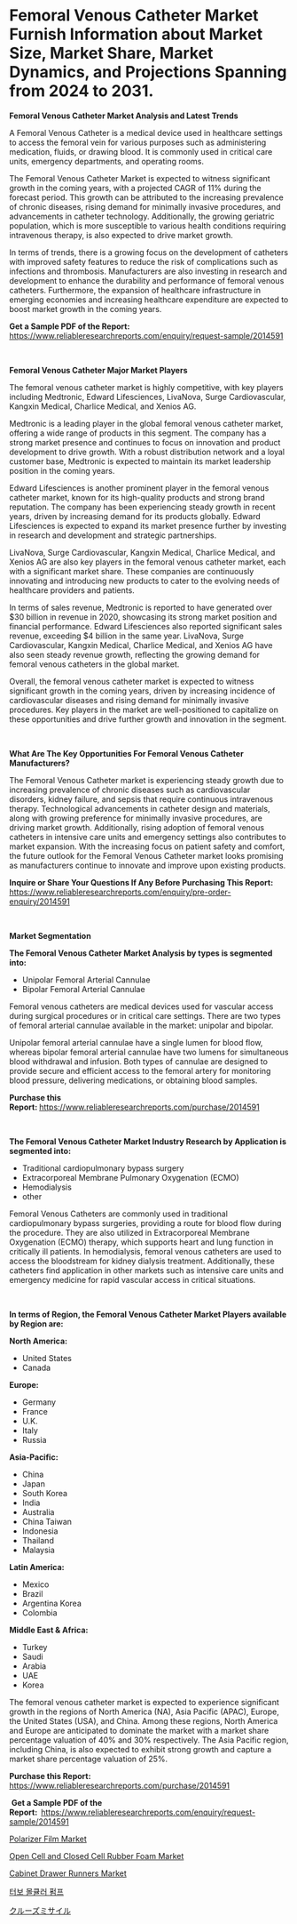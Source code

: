 <p><h1>Femoral Venous Catheter Market Furnish Information about Market Size, Market Share, Market Dynamics, and Projections Spanning from 2024 to 2031.</h1></p><p><strong>Femoral Venous Catheter Market Analysis and Latest Trends</strong></p>
<p><p>A Femoral Venous Catheter is a medical device used in healthcare settings to access the femoral vein for various purposes such as administering medication, fluids, or drawing blood. It is commonly used in critical care units, emergency departments, and operating rooms.</p><p>The Femoral Venous Catheter Market is expected to witness significant growth in the coming years, with a projected CAGR of 11% during the forecast period. This growth can be attributed to the increasing prevalence of chronic diseases, rising demand for minimally invasive procedures, and advancements in catheter technology. Additionally, the growing geriatric population, which is more susceptible to various health conditions requiring intravenous therapy, is also expected to drive market growth.</p><p>In terms of trends, there is a growing focus on the development of catheters with improved safety features to reduce the risk of complications such as infections and thrombosis. Manufacturers are also investing in research and development to enhance the durability and performance of femoral venous catheters. Furthermore, the expansion of healthcare infrastructure in emerging economies and increasing healthcare expenditure are expected to boost market growth in the coming years.</p></p>
<p><strong>Get a Sample PDF of the Report:&nbsp;</strong> <a href="https://www.reliableresearchreports.com/enquiry/request-sample/2014591">https://www.reliableresearchreports.com/enquiry/request-sample/2014591</a></p>
<p>&nbsp;</p>
<p><strong>Femoral Venous Catheter Major Market Players</strong></p>
<p><p>The femoral venous catheter market is highly competitive, with key players including Medtronic, Edward Lifesciences, LivaNova, Surge Cardiovascular, Kangxin Medical, Charlice Medical, and Xenios AG. </p><p>Medtronic is a leading player in the global femoral venous catheter market, offering a wide range of products in this segment. The company has a strong market presence and continues to focus on innovation and product development to drive growth. With a robust distribution network and a loyal customer base, Medtronic is expected to maintain its market leadership position in the coming years.</p><p>Edward Lifesciences is another prominent player in the femoral venous catheter market, known for its high-quality products and strong brand reputation. The company has been experiencing steady growth in recent years, driven by increasing demand for its products globally. Edward Lifesciences is expected to expand its market presence further by investing in research and development and strategic partnerships.</p><p>LivaNova, Surge Cardiovascular, Kangxin Medical, Charlice Medical, and Xenios AG are also key players in the femoral venous catheter market, each with a significant market share. These companies are continuously innovating and introducing new products to cater to the evolving needs of healthcare providers and patients. </p><p>In terms of sales revenue, Medtronic is reported to have generated over $30 billion in revenue in 2020, showcasing its strong market position and financial performance. Edward Lifesciences also reported significant sales revenue, exceeding $4 billion in the same year. LivaNova, Surge Cardiovascular, Kangxin Medical, Charlice Medical, and Xenios AG have also seen steady revenue growth, reflecting the growing demand for femoral venous catheters in the global market. </p><p>Overall, the femoral venous catheter market is expected to witness significant growth in the coming years, driven by increasing incidence of cardiovascular diseases and rising demand for minimally invasive procedures. Key players in the market are well-positioned to capitalize on these opportunities and drive further growth and innovation in the segment.</p></p>
<p>&nbsp;</p>
<p><strong>What Are The Key Opportunities For Femoral Venous Catheter Manufacturers?</strong></p>
<p><p>The Femoral Venous Catheter market is experiencing steady growth due to increasing prevalence of chronic diseases such as cardiovascular disorders, kidney failure, and sepsis that require continuous intravenous therapy. Technological advancements in catheter design and materials, along with growing preference for minimally invasive procedures, are driving market growth. Additionally, rising adoption of femoral venous catheters in intensive care units and emergency settings also contributes to market expansion. With the increasing focus on patient safety and comfort, the future outlook for the Femoral Venous Catheter market looks promising as manufacturers continue to innovate and improve upon existing products.</p></p>
<p><strong>Inquire or Share Your Questions If Any Before Purchasing This Report:</strong> <a href="https://www.reliableresearchreports.com/enquiry/pre-order-enquiry/2014591">https://www.reliableresearchreports.com/enquiry/pre-order-enquiry/2014591</a></p>
<p>&nbsp;</p>
<p><strong>Market Segmentation</strong></p>
<p><strong>The Femoral Venous Catheter Market Analysis by types is segmented into:</strong></p>
<p><ul><li>Unipolar Femoral Arterial Cannulae</li><li>Bipolar Femoral Arterial Cannulae</li></ul></p>
<p><p>Femoral venous catheters are medical devices used for vascular access during surgical procedures or in critical care settings. There are two types of femoral arterial cannulae available in the market: unipolar and bipolar. </p><p>Unipolar femoral arterial cannulae have a single lumen for blood flow, whereas bipolar femoral arterial cannulae have two lumens for simultaneous blood withdrawal and infusion. Both types of cannulae are designed to provide secure and efficient access to the femoral artery for monitoring blood pressure, delivering medications, or obtaining blood samples.</p></p>
<p><strong>Purchase this Report:&nbsp;</strong><a href="https://www.reliableresearchreports.com/purchase/2014591">https://www.reliableresearchreports.com/purchase/2014591</a></p>
<p>&nbsp;</p>
<p><strong>The Femoral Venous Catheter Market Industry Research by Application is segmented into:</strong></p>
<p><ul><li>Traditional cardiopulmonary bypass surgery</li><li>Extracorporeal Membrane Pulmonary Oxygenation (ECMO)</li><li>Hemodialysis</li><li>other</li></ul></p>
<p><p>Femoral Venous Catheters are commonly used in traditional cardiopulmonary bypass surgeries, providing a route for blood flow during the procedure. They are also utilized in Extracorporeal Membrane Oxygenation (ECMO) therapy, which supports heart and lung function in critically ill patients. In hemodialysis, femoral venous catheters are used to access the bloodstream for kidney dialysis treatment. Additionally, these catheters find application in other markets such as intensive care units and emergency medicine for rapid vascular access in critical situations.</p></p>
<p>&nbsp;</p>
<p><strong>In terms of Region, the Femoral Venous Catheter Market Players available by Region are:</strong></p>
<p>
    <p> <strong> North America: </strong>
        <ul>
            <li>United States</li>
            <li>Canada</li>
        </ul>
        </p> 
    <p> <strong> Europe: </strong>
        <ul>
            <li>Germany</li>
            <li>France</li>
            <li>U.K.</li>
            <li>Italy</li>
            <li>Russia</li>
        </ul>
        </p> 
    <p> <strong> Asia-Pacific: </strong>
        <ul>
            <li>China</li>
            <li>Japan</li>
            <li>South Korea</li>
            <li>India</li>
            <li>Australia</li>
            <li>China Taiwan</li>
            <li>Indonesia</li>
            <li>Thailand</li>
            <li>Malaysia</li>
        </ul>
        </p> 
    <p> <strong> Latin America: </strong>
        <ul>
            <li>Mexico</li>
            <li>Brazil</li>
            <li>Argentina Korea</li>
            <li>Colombia</li>
        </ul>
        </p> 
    <p> <strong> Middle East & Africa: </strong>
        <ul>
            <li>Turkey</li>
            <li>Saudi</li>
            <li>Arabia</li>
            <li>UAE</li>
            <li>Korea</li>
        </ul>
    </p>
    </p>
<p><p>The femoral venous catheter market is expected to experience significant growth in the regions of North America (NA), Asia Pacific (APAC), Europe, the United States (USA), and China. Among these regions, North America and Europe are anticipated to dominate the market with a market share percentage valuation of 40% and 30% respectively. The Asia Pacific region, including China, is also expected to exhibit strong growth and capture a market share percentage valuation of 25%.</p></p>
<p><strong>Purchase this Report: </strong><a href="https://www.reliableresearchreports.com/purchase/2014591">https://www.reliableresearchreports.com/purchase/2014591</a></p>
<p>&nbsp;<strong>Get a Sample PDF of the Report:&nbsp;&nbsp;</strong><a href="https://www.reliableresearchreports.com/enquiry/request-sample/2014591">https://www.reliableresearchreports.com/enquiry/request-sample/2014591</a></p>
<p><strong></strong></p>
<p><p><a href="https://view.publitas.com/reportprime-1/polarizer-film-market-size-and-examines-its-market-scope-with-a-primary-focus-on-growth-opportunities-and-forecasted-trends-spanning-from-2024-to-2031/">Polarizer Film Market</a></p><p><a href="https://faithful-glue-af3.notion.site/Open-Cell-and-Closed-Cell-Rubber-Foam-Market-Size-Growth-Outlook-from-2024-to-2031-projecting-at-M-2f89bc32ab80445bbf10269bcf41299b">Open Cell and Closed Cell Rubber Foam Market</a></p><p><a href="https://chivalrous-flock-a86.notion.site/Cabinet-Drawer-Runners-Market-Analysis-Examines-its-Scope-on-Growth-Opportunities-and-Forecasted-Tr-8d5bda8b17b24ac89378126c5f685115">Cabinet Drawer Runners Market</a></p><p><a href="https://medium.com/@mafoqypwlkfg6/%ED%84%B0%EB%B3%B4-%EB%B6%84%EC%9E%90-%ED%8E%8C%ED%94%84-%EC%8B%9C%EC%9E%A5-%EC%A2%85%EB%A5%98-%EC%9D%91%EC%9A%A9-%EB%B0%8F-%EC%A7%80%EB%A6%AC%EC%97%90-%EB%94%B0%EB%A5%B8-%ED%8F%AC%EA%B4%84%EC%A0%81-%ED%8F%89%EA%B0%80-0a1a57c86c9a">터보 몰큘러 펌프</a></p><p><a href="https://medium.com/@tyreekgoodwin/2024%E5%B9%B4%E3%81%8B%E3%82%892031%E5%B9%B4%E3%81%BE%E3%81%A7%E3%81%AE%E6%9C%9F%E9%96%93%E3%81%AB%E4%BA%88%E6%B8%AC%E3%81%95%E3%82%8C%E3%82%8B%E5%B7%A1%E8%88%AA%E3%83%9F%E3%82%B5%E3%82%A4%E3%83%AB%E5%B8%82%E5%A0%B4%E3%81%AE%E5%8B%95%E5%90%91%E3%81%A8%E5%B8%82%E5%A0%B4%E5%88%86%E6%9E%90-b5e658d08629">クルーズミサイル</a></p></p>